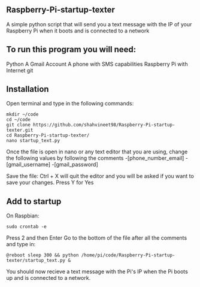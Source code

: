 ## Raspberry-Pi-startup-texter

A simple python script that will send you a text message with the IP of your Raspberry Pi when it boots and is connected to a network

## To run this program you will need:
Python
A Gmail Account
A phone with SMS capabilities
Raspberry Pi with Internet
git

## Installation
Open terminal and type in the following commands:
````
mkdir ~/code 
cd ~/code
git clone https://github.com/shahvineet98/Raspberry-Pi-startup-texter.git
cd Raspberry-Pi-startup-texter/
nano startup_text.py
````
Once the file is open in nano or any text editor that you are using, change the following values by following the comments
-[phone_number_email]
-[gmail_username]
-[gmail_password]

Save the file:
Ctrl + X will quit the editor and you will be asked if you want to save your changes. Press Y for Yes

## Add to startup
On Raspbian:
````
sudo crontab -e
````
Press 2 and then Enter
Go to the bottom of the file after all the comments and type in:
````
@reboot sleep 300 && python /home/pi/code/Raspberry-Pi-startup-texter/startup_text.py &
````

You should now recieve a text message with the Pi's IP when the Pi boots up and is connected to a network.


